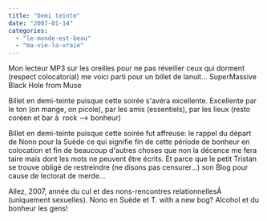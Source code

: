 ```yaml
---
title: "Demi teinte"
date: "2007-01-14"
categories: 
  - "le-monde-est-beau"
  - "ma-vie-la-vraie"
---
```


Mon lecteur MP3 sur les oreilles pour ne pas réveiller ceux qui dorment (respect colocatorial) me voici parti pour un billet de lanuit... SuperMassive Black Hole from Muse

Billet en demi-teinte puisque cette soirée s'avéra excellente. Excellente par le ton (on mange, on picole), par les amis (essentiels), par les lieux (resto coréen et bar à  rock --> bonheur)

Billet en demi-teinte puisque cette soirée fut affreuse: le rappel du départ de Nono pour la Suède ce qui signifie fin de cette période de bonheur en colocation et fin de beaucoup d'autres choses que non la décence me fera taire mais dont les mots ne peuvent être écrits. Et parce que le petit Tristan se trouve obligé de restreindre (ne disons pas censurer...) son Blog pour cause de lectorat de merde...

Allez, 2007, année du cul et des nons-rencontres relationnellesÂ  (uniquement sexuelles). Nono en Suède et T. with a new bog? Alcohol et du bonheur les gens!
